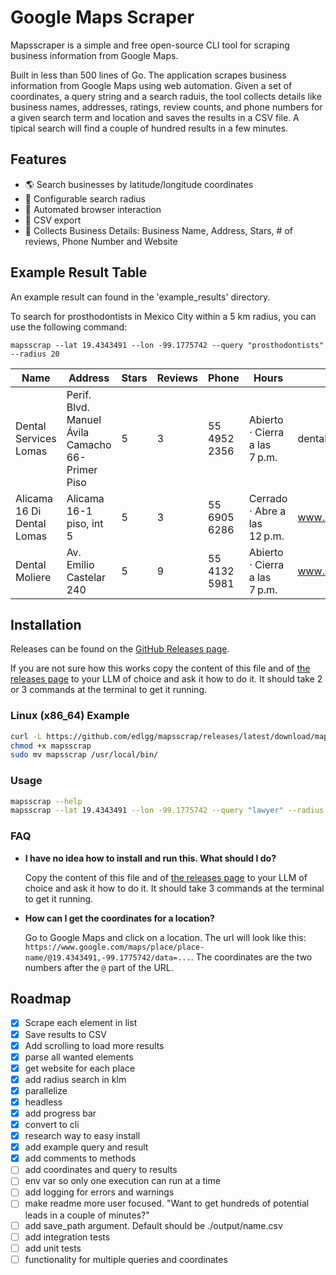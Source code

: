 # Google Maps Scraper

Mapsscraper is a simple and free open-source CLI tool for scraping business information from Google Maps.

Built in less than 500 lines of Go. The application scrapes business information from Google Maps using web automation. Given a set of coordinates, a query string and a search raduis, the tool collects details like business names, addresses, ratings, review counts, and phone numbers for a given search term and location and saves the results in a CSV file. A tipical search will find a couple of hundred results in a few minutes.

## Features

- 🌎 Search businesses by latitude/longitude coordinates
- 📍 Configurable search radius
- 🤖 Automated browser interaction
- 💾 CSV export
- 📱 Collects Business Details: Business Name, Address, Stars, # of reviews, Phone Number and Website

## Example Result Table

An example result can found in the 'example_results' directory.

To search for prosthodontists in Mexico City within a 5 km radius, you can use the following command:
```
mapsscrap --lat 19.4343491 --lon -99.1775742 --query "prosthodontists" --radius 20
```

| Name | Address | Stars | Reviews | Phone | Hours | Website |
| --- | --- | --- | --- | --- | --- | --- |
| Dental Services Lomas | Perif. Blvd. Manuel Ávila Camacho 66-Primer Piso | 5 | 3 | 55 4952 2356 | Abierto ⋅ Cierra a las 7 p.m. | dentalslomas.com.mx |
| Alicama 16 Di Dental Lomas | Alicama 16-1 piso, int 5 | 5 | 3 | 55 6905 6286 | Cerrado ⋅ Abre a las 12 p.m. | www.doctoralia.com.mx|
| Dental Moliere | Av. Emilio Castelar 240 | 5 | 9 | 55 4132 5981 | Abierto ⋅ Cierra a las 7 p.m. | www.dentalmoliere.com.mx |


## Installation

Releases can be found on the [GitHub Releases page](https://github.com/edlgg/mapsscrap/releases).

If you are not sure how this works copy the content of this file and of [the releases page](https://github.com/edlgg/mapsscrap/releases) to your LLM of choice and ask it how to do it.
It should take 2 or 3 commands at the terminal to get it running.

### Linux (x86_64) Example
```bash
curl -L https://github.com/edlgg/mapsscrap/releases/latest/download/mapsscrap_linux_x86_64 -o mapsscrap
chmod +x mapsscrap
sudo mv mapsscrap /usr/local/bin/
```

### Usage
```bash
mapsscrap --help
mapsscrap --lat 19.4343491 --lon -99.1775742 --query "lawyer" --radius 20
```

### FAQ

- **I have no idea how to install and run this. What should I do?**

    Copy the content of this file and of [the releases page](https://github.com/edlgg/mapsscrap/releases) to your LLM of choice and ask it how to do it. It should take 3 commands at the terminal to get it running.

- **How can I get the coordinates for a location?**

  Go to Google Maps and click on a location. The url will look like this: `https://www.google.com/maps/place/place-name/@19.4343491,-99.1775742/data=...`. The coordinates are the two numbers after the `@` part of the URL.

## Roadmap
- [x] Scrape each element in list
- [x] Save results to CSV
- [x] Add scrolling to load more results
- [x] parse all wanted elements
- [x] get website for each place
- [x] add radius search in klm
- [x] parallelize
- [x] headless
- [x] add progress bar
- [x] convert to cli
- [x] research way to easy install
- [x] add example query and result
- [x] add comments to methods
- [ ] add coordinates and query to results
- [ ] env var so only one execution can run at a time
- [ ] add logging for errors and warnings
- [ ] make readme more user focused. "Want to get hundreds of potential leads in a couple of minutes?"
- [ ] add save_path argument. Default should be ./output/name.csv
- [ ] add integration tests
- [ ] add unit tests
- [ ] functionality for multiple queries and coordinates
